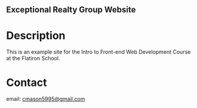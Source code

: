 Exceptional Realty Group Website
---

# Description

This is an example site for the Intro to Front-end Web Development Course at the Flatiron School. 

# Contact 

email: cmason5995@gmail.com
